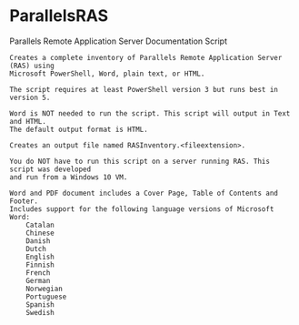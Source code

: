 # ParallelsRAS
Parallels Remote Application Server Documentation Script

	Creates a complete inventory of Parallels Remote Application Server (RAS) using 
	Microsoft PowerShell, Word, plain text, or HTML.
	
	The script requires at least PowerShell version 3 but runs best in version 5.

	Word is NOT needed to run the script. This script will output in Text and HTML.
	The default output format is HTML.
	
	Creates an output file named RASInventory.<fileextension>.
	
	You do NOT have to run this script on a server running RAS. This script was developed 
	and run from a Windows 10 VM.

	Word and PDF document includes a Cover Page, Table of Contents and Footer.
	Includes support for the following language versions of Microsoft Word:
		Catalan
		Chinese
		Danish
		Dutch
		English
		Finnish
		French
		German
		Norwegian
		Portuguese
		Spanish
		Swedish
